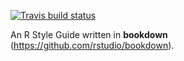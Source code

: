 [![Travis build status](https://travis-ci.org/tidyverse/style.svg?branch=master)](https://travis-ci.org/tidyverse/style)

An R Style Guide written in **bookdown** (https://github.com/rstudio/bookdown). 

